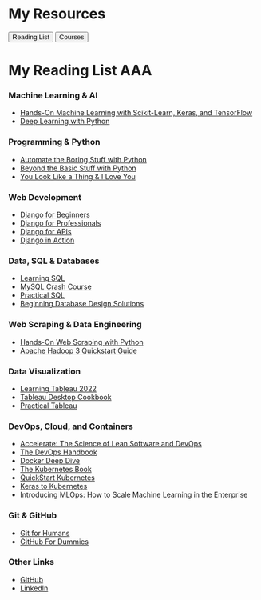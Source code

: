 

# My Resources

<div class="tabs">
  <button class="tablink" onclick="openTab('Reading')">Reading List</button>
  <button class="tablink" onclick="openTab('Courses')">Courses</button>
</div>

<div id="Reading" class="tabcontent">
  
<h1>My Reading List AAA</h1>

<h3>Machine Learning & AI</h3>
<ul>
  <li><a href="https://www.oreilly.com/library/view/hands-on-machine-learning/9781492032632/">Hands-On Machine Learning with Scikit-Learn, Keras, and TensorFlow</a></li>
  <li><a href="https://www.oreilly.com/library/view/deep-learning-with/9781617294433/">Deep Learning with Python</a></li>
</ul>


<h3>Programming & Python</h3>
<ul>
  <li><a href="https://www.oreilly.com/library/view/automate-the-boring/9798341620094/">Automate the Boring Stuff with Python</a></li>
  <li><a href="https://www.oreilly.com/library/view/beyond-the-basic/9781098128203/">Beyond the Basic Stuff with Python</a></li>
  <li><a href="https://www.amazon.co.uk/You-Look-Like-Thing-Love/dp/0316525243">You Look Like a Thing & I Love You</a></li>
</ul>


<h3>Web Development</h3>
<ul>
  <li><a href="https://leanpub.com/djangoforbeginners">Django for Beginners</a></li>
  <li><a href="https://leanpub.com/djangoforprofessionals">Django for Professionals</a></li>
  <li><a href="https://learndjango.com/courses/django-for-apis/">Django for APIs</a></li>
  <li><a href="https://www.oreilly.com/library/view/django-in-action/9781633438163/">Django in Action</a></li>
</ul>

<h3>Data, SQL & Databases</h3>
<ul>
  <li><a href="https://www.oreilly.com/library/view/learning-sql-3rd/9781492057604/">Learning SQL</a></li>
  <li><a href="https://www.oreilly.com/library/view/mysql-crash-course/9781098156824/">MySQL Crash Course</a></li>
  <li><a href="https://www.oreilly.com/library/view/practical-sql-2nd/9781098129866/">Practical SQL</a></li>
  <li><a href="https://www.oreilly.com/library/view/beginning-database-design/9781394155729/">Beginning Database Design Solutions</a></li>
</ul>

<h3>Web Scraping & Data Engineering</h3>
<ul>
  <li><a href="https://www.oreilly.com/library/view/hands-on-web-scraping/9781789533392/">Hands-On Web Scraping with Python</a></li>
  <li><a href="https://www.oreilly.com/library/view/apache-hadoop-3/9781788999830/">Apache Hadoop 3 Quickstart Guide</a></li>
</ul>
   
<h3>Data Visualization</h3>
<ul>
  <li><a href="https://www.oreilly.com/library/view/learning-tableau-2022/9781801072328/">Learning Tableau 2022</a></li>
  <li><a href="https://www.oreilly.com/library/view/tableau-desktop-cookbook/9781492090106/">Tableau Desktop Cookbook</a></li>
  <li><a href="https://www.oreilly.com/library/view/practical-tableau/9781491977309/">Practical Tableau</a></li>
</ul>

<h3>DevOps, Cloud, and Containers</h3>
<ul>
  <li><a href="https://www.oreilly.com/library/view/accelerate/9781457191435/">Accelerate: The Science of Lean Software and DevOps</a></li>
  <li><a href="https://www.oreilly.com/library/view/the-devops-handbook/9781098182281">The DevOps Handbook</a></li>
  <li><a href="https://www.oreilly.com/library/view/docker-deep-dive/9781835884386/">Docker Deep Dive</a></li>
  <li><a href="https://www.oreilly.com/library/view/the-kubernetes-book/9781835880302/">The Kubernetes Book</a></li>
  <li><a href="https://www.oreilly.com/library/view/quick-start-kubernetes/9781836208655/">QuickStart Kubernetes</a></li>
  <li><a href="https://www.oreilly.com/library/view/keras-to-kubernetes/9781119564836/">Keras to Kubernetes</a></li>
  <li><a href="https://www.oreilly.com/library/view/introducing-mlops/9781492083283/"></a>Introducing MLOps: How to Scale Machine Learning in the Enterprise</li>
</ul>

<h3>Git & GitHub</h3>
<ul>
  <li><a href="https://www.amazon.com/Git-Humans-David-Demaree-ebook/dp/B0CW2YHHMY">Git for Humans</a></li>
  <li><a href="https://www.oreilly.com/library/view/github-for-dummies/9781394159161/">GitHub For Dummies</a></li>
</ul>


<h3>Other Links</h3>
<ul>
    <li><a href="https://github.com/{{ site.github_username }}">GitHub</a></li>
    <li><a href="https://www.linkedin.com/in/ruairi-o-donohoe-4a74632a5/">LinkedIn</a></li>
</ul>
</div>

<div id="Courses" class="tabcontent" style="display:none">
- Course 1
- Course 2
- Course 3
</div>

<script>
function openTab(tabName) {
  var i, x;
  x = document.getElementsByClassName("tabcontent");
  for (i = 0; i < x.length; i++) {
    x[i].style.display = "none";
  }
  document.getElementById(tabName).style.display = "block";
}
</script>
